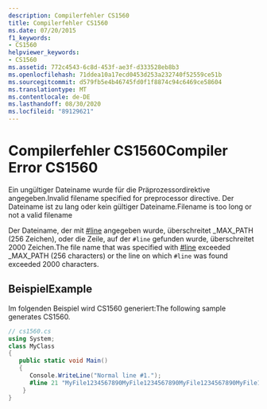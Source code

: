 ```yaml
---
description: Compilerfehler CS1560
title: Compilerfehler CS1560
ms.date: 07/20/2015
f1_keywords:
- CS1560
helpviewer_keywords:
- CS1560
ms.assetid: 772c4543-6c8d-453f-ae3f-d333528eb8b3
ms.openlocfilehash: 71ddea10a17ecd0453d253a232740f52559ce51b
ms.sourcegitcommit: d579fb5e4b46745fd0f1f8874c94c6469ce58604
ms.translationtype: MT
ms.contentlocale: de-DE
ms.lasthandoff: 08/30/2020
ms.locfileid: "89129621"
---
```

# <a name="compiler-error-cs1560"></a><span data-ttu-id="65129-103">Compilerfehler CS1560</span><span class="sxs-lookup"><span data-stu-id="65129-103">Compiler Error CS1560</span></span>
<span data-ttu-id="65129-104">Ein ungültiger Dateiname wurde für die Präprozessordirektive angegeben.</span><span class="sxs-lookup"><span data-stu-id="65129-104">Invalid filename specified for preprocessor directive.</span></span> <span data-ttu-id="65129-105">Der Dateiname ist zu lang oder kein gültiger Dateiname.</span><span class="sxs-lookup"><span data-stu-id="65129-105">Filename is too long or not a valid filename</span></span>  
  
 <span data-ttu-id="65129-106">Der Dateiname, der mit [#line](../language-reference/preprocessor-directives/preprocessor-line.md) angegeben wurde, überschreitet _MAX_PATH (256 Zeichen), oder die Zeile, auf der `#line` gefunden wurde, überschreitet 2000 Zeichen.</span><span class="sxs-lookup"><span data-stu-id="65129-106">The file name that was specified with [#line](../language-reference/preprocessor-directives/preprocessor-line.md) exceeded _MAX_PATH (256 characters) or the line on which `#line` was found exceeded 2000 characters.</span></span>  
  
## <a name="example"></a><span data-ttu-id="65129-107">Beispiel</span><span class="sxs-lookup"><span data-stu-id="65129-107">Example</span></span>  
 <span data-ttu-id="65129-108">Im folgenden Beispiel wird CS1560 generiert:</span><span class="sxs-lookup"><span data-stu-id="65129-108">The following sample generates CS1560.</span></span>  
  
```csharp  
// cs1560.cs
using System;
class MyClass
{
   public static void Main()
   {
      Console.WriteLine("Normal line #1.");
      #line 21 "MyFile1234567890MyFile1234567890MyFile1234567890MyFile1234567890MyFile1234567890MyFile1234567890MyFile1234567890MyFile1234567890MyFile1234567890MyFile1234567890MyFile1234567890MyFile1234567890MyFile1234567890MyFile1234567890MyFile1234567890MyFile1234567890.txt"   // CS1560  
    }  
}  
```
